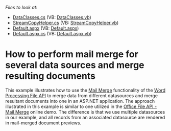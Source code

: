 <!-- default file list -->
*Files to look at*:

* [DataClasses.cs](./CS/WebSite/App_Code/DataClasses.cs) (VB: [DataClasses.vb](./VB/WebSite/App_Code/DataClasses.vb))
* [StreamCopyHelper.cs](./CS/WebSite/App_Code/StreamCopyHelper.cs) (VB: [StreamCopyHelper.vb](./VB/WebSite/App_Code/StreamCopyHelper.vb))
* [Default.aspx](./CS/WebSite/Default.aspx) (VB: [Default.aspx](./VB/WebSite/Default.aspx))
* [Default.aspx.cs](./CS/WebSite/Default.aspx.cs) (VB: [Default.aspx.vb](./VB/WebSite/Default.aspx.vb))
<!-- default file list end -->
# How to perform mail merge for several data sources and merge resulting documents


<p>This example illustrates how to use the <a href="http://documentation.devexpress.com/#DocumentServer/CustomDocument15278">Mail Merge</a> functionality of the <a href="http://documentation.devexpress.com/#DocumentServer/CustomDocument15092">Word Processing File API</a> to merge data from different datasources and merge resultant documents into one in an ASP.NET application. The approach illustrated in this example is similar to one utilized in the <a href="http://demos.devexpress.com/ASPxDocumentServerDemos/RichEdit/RichEditMailMerge.aspx">Office File API - Mail Merge</a> online demo. The difference is that we use multiple datasources in our example, and all records from an associated datasource are rendered in mail-merged document previews.</p>

<br/>


